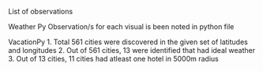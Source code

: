 List of observations

Weather Py
    Observation/s for each visual is been noted in python file

VacationPy
    1. Total 561 cities were discovered in the given set of latitudes and longitudes
    2. Out of 561 cities, 13 were identified that had ideal weather
    3. Out of 13 cities, 11 cities had atleast one hotel in 5000m radius
     
